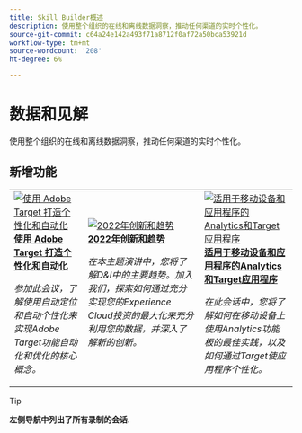 ```yaml
---
title: Skill Builder概述
description: 使用整个组织的在线和离线数据洞察，推动任何渠道的实时个性化。
source-git-commit: c64a24e142a493f71a8712f0af72a50bca53921d
workflow-type: tm+mt
source-wordcount: '208'
ht-degree: 6%

---
```


# 数据和见解

使用整个组织的在线和离线数据洞察，推动任何渠道的实时个性化。

## 新增功能

<table>
<tr>
  <td>
    <a href="https://experienceleague.adobe.com/docs/events/data-and-insights/2022/personalize.html">
      <img alt="使用 Adobe Target 打造个性化和自动化" src="assets/343821.jpeg" />
    </a>
     <div>
      <a href="https://experienceleague.adobe.com/docs/events/data-and-insights/2022/personalize.html">
        <strong>使用 Adobe Target 打造个性化和自动化</strong>
      </a>
    </div>
    <p>
    <em>参加此会议，了解使用自动定位和自动个性化来实现Adobe Target功能自动化和优化的核心概念。</em>
    <p>
  </td>
  <td>
    <a href="https://experienceleague.adobe.com/docs/events/data-and-insights/2022/innovations.html">
      <img alt="2022年创新和趋势" src="assets/343818.jpeg" />
    </a>
     <div>
      <a href="https://experienceleague.adobe.com/docs/events/data-and-insights/2022/innovations.html">
        <strong>2022年创新和趋势</strong>
      </a>
    </div>
    <p>
    <em>在本主题演讲中，您将了解D&amp;I中的主要趋势。加入我们，探索如何通过充分实现您的Experience Cloud投资的最大化来充分利用您的数据，并深入了解新的创新。</em>
    <p>
  </td>  
  <td>
    <a href="https://experienceleague.adobe.com/docs/events/data-and-insights/2022/mobile-and-apps.html">
      <img alt="适用于移动设备和应用程序的Analytics和Target应用程序" src="assets/343819.jpeg" />
    </a>
     <div>
      <a href="https://experienceleague.adobe.com/docs/events/data-and-insights/2022/mobile-and-apps.html">
        <strong>适用于移动设备和应用程序的Analytics和Target应用程序</strong>
      </a>
    </div>
    <p>
    <em>在此会话中，您将了解如何在移动设备上使用Analytics功能板的最佳实践，以及如何通过Target使应用程序个性化。</em>
    <p>
  </td>
</tr>
</table>

>[!TIP]
>
>**左侧导航中列出了所有录制的会话**.

